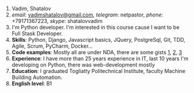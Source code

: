 1. Vadim, Shatalov
2. *email*: vadimshatalov@gmail.com, *telegram*: netpastor, *phone*: +79171367223, *skype*: shatalovvadim
3. I'm Python developer. I'm interested in this course cause I want to be Full Stask Developer.
4. **Skills**: Python, Django, Javascript basics, JQuery, PostgreSql, Git, TDD, Agile, Scrum, PyCharm, Docker...
5. **Code examples**: Mostly all are under NDA, there are some gists [1](https://gist.github.com/netpastor/d30679ba82729c12c64534031dc94b02), [2](https://gist.github.com/netpastor/6254d07df782e6790e941ca053307707), [3](https://gist.github.com/netpastor/b0549342d880c1147e13bd6f5ed200cd)
6. **Experience**: I have more than 25 years experience in IT, last 10 years I'm developing on Python, there was web-development mostly
7. **Education**: I graduated Togliatty Politechnical Institute, faculty Machine Building Automation.
8. **English level**: B1
